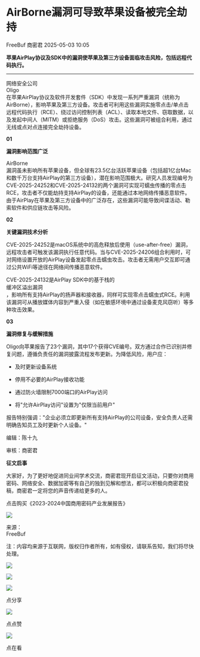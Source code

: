 #  AirBorne漏洞可导致苹果设备被完全劫持   
FreeBuf  商密君   2025-05-03 10:05  
  
**苹果AirPlay协议及SDK中的漏洞使苹果及第三方设备面临攻击风险，包括远程代码执行。**  
  
****  
网络安全公司  
Oligo  
在苹果AirPlay协议及软件开发套件（SDK）中发现一系列严重漏洞（统称为AirBorne），影响苹果及第三方设备。攻击者可利用这些漏洞实施零点击/单点击远程代码执行（RCE）、绕过访问控制列表（ACL）、读取本地文件、窃取数据，以及发起中间人（MITM）或拒绝服务（DoS）攻击。这些漏洞可被组合利用，通过无线或点对点连接完全劫持设备。  
  
  
**01**  
  
  
  
**漏洞影响范围广泛**  
  
  
AirBorne  
漏洞虽未影响所有苹果设备，但全球有23.5亿台活跃苹果设备（包括超1亿台Mac和数千万台支持AirPlay的第三方设备），潜在影响范围极大。研究人员发现编号为CVE-2025-24252和CVE-2025-24132的两个漏洞可实现可蠕虫传播的零点击RCE，攻击者不仅能劫持支持AirPlay的设备，还能通过本地网络传播恶意软件。由于AirPlay在苹果及第三方设备中的广泛存在，这些漏洞可能导致间谍活动、勒索软件和供应链攻击等风险。  
  
  
**02**  
  
  
  
**关键漏洞技术分析**  
  
  
CVE-2025-24252是macOS系统中的高危释放后使用（use-after-free）漏洞，远程攻击者可触发该漏洞执行任意代码。当与CVE-2025-24206组合利用时，可对网络设置开放的AirPlay设备发起零点击蠕虫攻击。攻击者无需用户交互即可通过公共WiFi等途径在网络间传播恶意软件。  
  
  
CVE-2025-24132是AirPlay SDK中的基于栈的  
缓冲区溢出漏洞  
，影响所有支持AirPlay的扬声器和接收器，同样可实现零点击蠕虫式RCE。利用该漏洞可从播放媒体内容到严重入侵（如在敏感环境中通过设备麦克风窃听）等多种攻击效果。  
  
  
**03**  
  
  
  
**漏洞修复与缓解措施**  
  
  
Oligo向苹果报告了23个漏洞，其中17个获得CVE编号。双方通过合作已识别并修复问题，遵循负责任的漏洞披露流程发布更新。为降低风险，用户应：  
  
- 及时更新设备系统  
  
- 停用不必要的AirPlay接收功能  
  
- 通过防火墙限制7000端口的AirPlay访问  
  
- 将"允许AirPlay访问"设置为"仅限当前用户"  
  
报告特别强调："企业必须立即更新所有支持AirPlay的公司设备，安全负责人还需明确告知员工及时更新个人设备。"  
  
  
编辑：陈十九  
  
审核：商密君  
  
**征文启事**  
  
大家好，为了更好地促进同业间学术交流，商密君现开启征文活动，只要你对商用密码、网络安全、数据加密等有自己的独到见解和想法，都可以积极向商密君投稿，商密君一定将您的声音传递给更多的人。  
  
  
[](https://mp.weixin.qq.com/s?__biz=MzI5NTM4OTQ5Mg==&mid=2247633989&idx=1&sn=cd6647451cec618b20dd28533702603b&scene=21#wechat_redirect)  
  
  
点击购买《2023-2024中国商用密码产业发展报告》  
  
![](https://mmbiz.qpic.cn/mmbiz_jpg/1HyKzSU2XXNcXmbiaiaCljdXpwzOEQ9QTBXMibM6rZTOnbTSwTmCXncQLria2vuLGxn8QPtznzBc0as8vBxWIjrWxQ/640?wx_fmt=jpeg "")  
  
来源：  
FreeBuf  
  
注：内容均来源于互联网，版权归作者所有，如有侵权，请联系告知，我们将尽快处理。  
  
![](https://mmbiz.qpic.cn/mmbiz_jpg/1HyKzSU2XXOdeQx0thlyozF2swQTEN9iaaBNDG0jTKfAgqgdesve8x5IEWNvYxjF6sAWjO1TPCZVsWd0oiaDn3uw/640?wx_fmt=jpeg&wxfrom=5&wx_lazy=1&wx_co=1 "")  
  
  
![](https://mmbiz.qpic.cn/mmbiz_png/1HyKzSU2XXMyyClGk1cttkSBbJicAn5drpXEbFIeChG9IkrslYEylRF4Z6KNaxNafDwr5ibcYaZXdnveQCNIr5kw/640?wx_fmt=jpeg&wxfrom=5&wx_lazy=1&wx_co=1 "")  
  
  
![](https://mmbiz.qpic.cn/mmbiz_png/1HyKzSU2XXMZPiaDBD8yxbIHiciauWK4tuiaMcJkA69QYZ9T4jmc3fdN6EA7Qq9A8E3RWcTKhxVEU1QjqOgrJMu2Qg/640?wx_fmt=png&wxfrom=5&wx_lazy=1&wx_co=1 "")  
  
点分享  
  
![](https://mmbiz.qpic.cn/mmbiz_png/1HyKzSU2XXMZPiaDBD8yxbIHiciauWK4tuiaiaRXdw4BFsc7MxzkVZaKGgtjWA5GKtUfm3hlgzsBtjJ0mnh9QibeFOGQ/640?wx_fmt=png&wxfrom=5&wx_lazy=1&wx_co=1 "")  
  
点点赞  
  
![](https://mmbiz.qpic.cn/mmbiz_png/1HyKzSU2XXMZPiaDBD8yxbIHiciauWK4tuiaeiaNlRO9954g4VS87icD7KQdxzokTGDIjmCJA563IwfStoFzPUaliauXg/640?wx_fmt=png&wxfrom=5&wx_lazy=1&wx_co=1 "")  
  
点在看  
  
